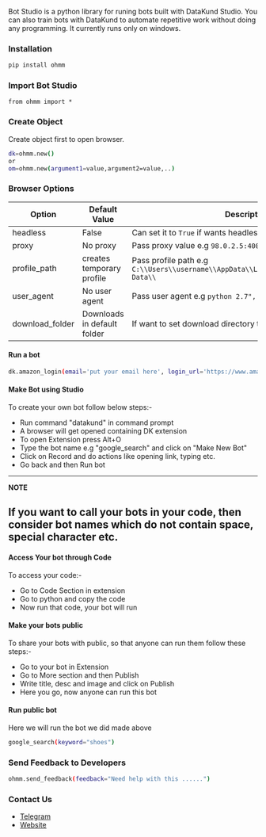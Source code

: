 Bot Studio is a python library for runing bots built with DataKund Studio.
You can also train bots with DataKund to automate repetitive work without doing any programming.
It currently runs only on windows.

### Installation
```sh
pip install ohmm
```

### Import Bot Studio
```
from ohmm import *
```

### Create Object
Create object first to open browser.
```sh
dk=ohmm.new()
or
om=ohmm.new(argument1=value,argument2=value,..)
```

### Browser Options
| Option         | Default Value              | Description							   |
| -------------  | ---------------------------|-------------------------------------------
| headless       |           False            | Can set it to ``True`` if wants headless  |
| proxy	         |         No proxy	          | Pass proxy value e.g ``98.0.2.5:4000`` 	|
| profile_path   | creates temporary profile  | Pass profile path e.g ``C:\\Users\\username\\AppData\\Local\\Google\\Chrome\\User Data\\``|
| user_agent     |      No user agent         | Pass user agent e.g ``python 2.7", "platform":"Windows``|
| download_folder|Downloads in default folder | If want to set download directory to custom e.g ``E:files\\``|


#### Run a bot
```sh
dk.amazon_login(email='put your email here', login_url='https://www.amazon.com/gp/sign-in.html', password='put password here')
```

#### Make Bot using Studio
To create your own bot follow below steps:-
* Run command "datakund" in command prompt
* A browser will get opened containing DK extension
* To open Extension press Alt+O
* Type the bot name e.g "google_search" and click on "Make New Bot"
* Click on Record and do actions like opening link, typing etc.
* Go back and then Run bot

---
**NOTE**

If you want to call your bots in your code, then consider bot names which do not contain space, special character etc.
---


#### Access Your bot through Code
To access your code:-
* Go to Code Section in extension
* Go to python and copy the code
* Now run that code, your bot will run

#### Make your bots public
To share your bots with public, so that anyone can run them follow these steps:-
* Go to your bot in Extension
* Go to More section and then Publish
* Write title, desc and image and click on Publish
* Here you go, now anyone can run this bot

#### Run public bot
Here we will run the bot we did made above
```sh
google_search(keyword="shoes")
```

### Send Feedback to Developers
```sh
ohmm.send_feedback(feedback="Need help with this ......")
```

### Contact Us
* [Telegram](https://t.me/datakund)
* [Website](https://datakund.com)

